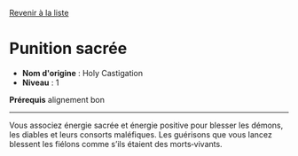 [Revenir à la liste](..)

# Punition sacrée

 * **Nom d'origine** : Holy Castigation
 * **Niveau** : 1


<p><strong>Prérequis</strong> alignement bon</p>
<hr>
<p>Vous associez énergie sacrée et énergie positive pour blesser les démons, les diables et leurs consorts maléfiques. Les guérisons que vous lancez blessent les fiélons comme s’ils étaient des morts‑vivants.</p>